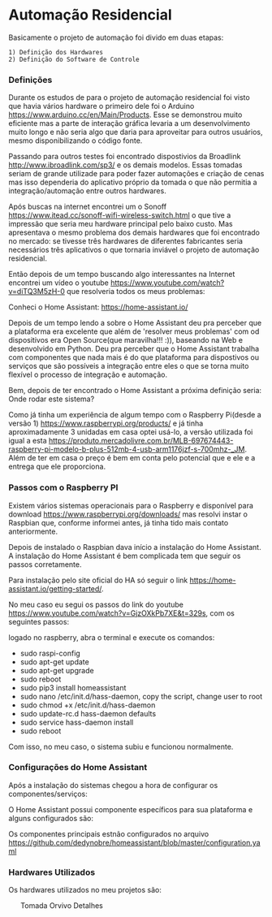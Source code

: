 Automação Residencial
===================================================

Basicamente o projeto de automação foi divido em duas etapas:
```
1) Definição dos Hardwares
2) Definição do Software de Controle
```

<h3> Definições </h3>

Durante os estudos de para o projeto de automação residencial foi visto que havia vários hardware o primeiro dele foi o Arduino https://www.arduino.cc/en/Main/Products. Esse se demonstrou muito eficiente mas a parte de interação gráfica levaria a um desenvolvimento muito longo e não seria algo que daria para aproveitar para outros usuários, mesmo disponibilizando o código fonte.

Passando para outros testes foi encontrado dispostivios da Broadlink http://www.ibroadlink.com/sp3/ e os demais modelos. Essas tomadas seriam de grande utilizade para poder fazer automações e criação de cenas mas isso dependeria do aplicativo próprio da tomada o que não permitia a integração/automação entre outros hardwares.

Após buscas na internet encontrei um o Sonoff https://www.itead.cc/sonoff-wifi-wireless-switch.html o que tive a impressão que seria meu hardware principal pelo baixo custo. Mas apresentava o mesmo problema dos demais hardwares que foi encontrado no mercado: se tivesse três hardwares de diferentes fabricantes seria necessários três aplicativos o que tornaria inviável o projeto de automação residencial.

Então depois de um tempo buscando algo interessantes na Internet encontrei um vídeo o youtube https://www.youtube.com/watch?v=diTQ3M5zH-0 que resolveria todos os meus problemas:

Conheci o Home Assistant: https://home-assistant.io/

Depois de um tempo lendo a sobre o Home Assistant deu pra perceber que a plataforma era excelente que além de 'resolver meus problemas' com od dispositivos era Open Source(que maravilha!!! :)), baseando na Web e desenvolvido em Python. Deu pra perceber que o Home Assistant trabalha com componentes que nada mais é do que plataforma para dispostivos ou serviços que são possíveis a integração entre eles o que se torna muito flexível o processo de integração e automação.

Bem, depois de ter encontrado o Home Assistant a próxima definição seria: Onde rodar este sistema?

Como já tinha um experiência de algum tempo com o Raspberry Pi(desde a versão 1) https://www.raspberrypi.org/products/ e já tinha aproximadamente 3 unidadas em casa optei usá-lo, a versão utilizada foi igual a esta https://produto.mercadolivre.com.br/MLB-697674443-raspberry-pi-modelo-b-plus-512mb-4-usb-arm1176jzf-s-700mhz-_JM. Além de ter em casa o preço é bem em conta pelo potencial que e ele e a entrega que ele proporciona.

<h3> Passos com o Raspberry PI </h3>

Existem vários sistemas operacionais para o Raspberry e disponível para download https://www.raspberrypi.org/downloads/ mas resolvi instar o Raspbian que, conforme informei antes, já tinha tido mais contato anteriormente.

Depois de instalado o Raspbian dava início a instalação do Home Assistant.
A instalação do Home Assistant é bem complicada tem que seguir os passos corretamente.

Para instalação pelo site oficial do HA só seguir o link https://home-assistant.io/getting-started/.

No meu caso eu segui os passos do link do youtube https://www.youtube.com/watch?v=GjzOXkPb7XE&t=329s, com os seguintes passos:

logado no raspberry, abra o terminal e execute os comandos:
* sudo raspi-config
* sudo apt-get update
* sudo apt-get upgrade
* sudo reboot
* sudo pip3 install homeassistant
* sudo nano /etc/init.d/hass-daemon, copy the script, change user to root
* sudo chmod +x /etc/init.d/hass-daemon
* sudo update-rc.d hass-daemon defaults
* sudo service hass-daemon install
* sudo reboot

Com isso, no meu caso, o sistema subiu e funcionou normalmente.

<h3> Configurações do Home Assistant </h3>

Após a instalação do sistemas chegou a hora de configurar os componentes/serviços:

O Home Assistant possui componente específicos para sua plataforma e alguns configurados são:

Os componentes principais estnão configurados no arquivo https://github.com/dedynobre/homeassistant/blob/master/configuration.yaml

<h3> Hardwares Utilizados </h3>

Os hardwares utilizados no meu projetos são:

<ul> Tomada Orvivo <a href:"https://pt.aliexpress.com/item/US-Plug-Orvibo-S25US-Smart-WiFi-Socket-Plug-APP-Remote-Control-US-Standard-Switch-Work/32826373664.html?spm=a2g03.search0104.3.83.sd6V1s&ws_ab_test=searchweb0_0,searchweb201602_3_10152_10065_10151_10344_10068_10345_5000017_10342_10547_10343_51102_10340_10341_5060017_10548_5130017_10541_10084_10083_10307_10539_10312_10059_5080017_10313_10314_10534_100031_10604_10603_10103_10605_10594_10596_10142_10107,searchweb201603_31,ppcSwitch_5&algo_expid=dba8bf2f-8bad-429e-a403-fb72e89ed34a-13&algo_pvid=dba8bf2f-8bad-429e-a403-fb72e89ed34a&rmStoreLevelAB=0"> Detalhes </a> </ul>
